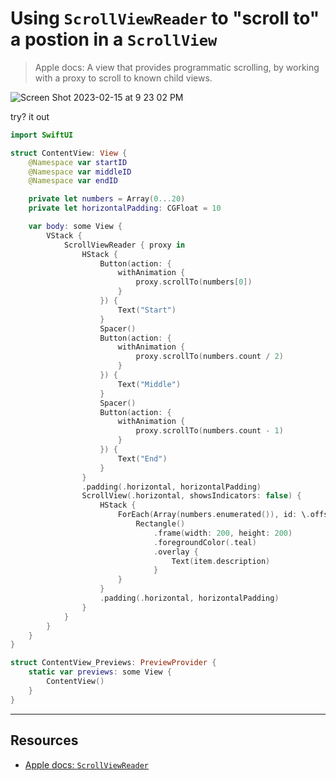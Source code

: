 # Using `ScrollViewReader` to "scroll to" a postion in a `ScrollView`


> Apple docs: A view that provides programmatic scrolling, by working with a proxy to scroll to known child views.

![Screen Shot 2023-02-15 at 9 23 02 PM](https://user-images.githubusercontent.com/1819208/219251693-a6f03cdc-c52c-4193-b78b-95550e21f7e9.png)

try? it out 

```swift
import SwiftUI

struct ContentView: View {
    @Namespace var startID
    @Namespace var middleID
    @Namespace var endID

    private let numbers = Array(0...20)
    private let horizontalPadding: CGFloat = 10

    var body: some View {
        VStack {
            ScrollViewReader { proxy in
                HStack {
                    Button(action: {
                        withAnimation {
                            proxy.scrollTo(numbers[0])
                        }
                    }) {
                        Text("Start")
                    }
                    Spacer()
                    Button(action: {
                        withAnimation {
                            proxy.scrollTo(numbers.count / 2)
                        }
                    }) {
                        Text("Middle")
                    }
                    Spacer()
                    Button(action: {
                        withAnimation {
                            proxy.scrollTo(numbers.count - 1)
                        }
                    }) {
                        Text("End")
                    }
                }
                .padding(.horizontal, horizontalPadding)
                ScrollView(.horizontal, showsIndicators: false) {
                    HStack {
                        ForEach(Array(numbers.enumerated()), id: \.offset) { index, item in
                            Rectangle()
                                .frame(width: 200, height: 200)
                                .foregroundColor(.teal)
                                .overlay {
                                    Text(item.description)
                                }
                        }
                    }
                    .padding(.horizontal, horizontalPadding)
                }
            }
        }
    }
}

struct ContentView_Previews: PreviewProvider {
    static var previews: some View {
        ContentView()
    }
}
```

***

## Resources 

* [Apple docs: `ScrollViewReader`](https://developer.apple.com/documentation/swiftui/scrollviewreader)
